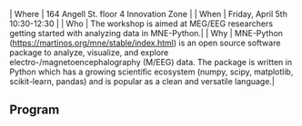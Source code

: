 | Where | 164 Angell St. floor 4 Innovation Zone |
| When  | Friday, April 5th 10:30-12:30          |
| Who   | The workshop is aimed at MEG/EEG researchers getting started with analyzing data in MNE-Python.|
| Why   | MNE-Python (https://martinos.org/mne/stable/index.html) is an open source software package to analyze, visualize, and explore electro-/magnetoencephalography (M/EEG) data. The package is written in Python which has a growing scientific ecosystem (numpy, scipy, matplotlib, scikit-learn, pandas) and is popular as a clean and versatile language.|

Program
-------
